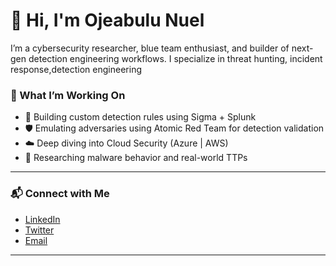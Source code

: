 # 👋 Hi, I'm Ojeabulu Nuel

I’m a cybersecurity researcher, blue team enthusiast, and builder of next-gen detection engineering workflows. I specialize in threat hunting, incident response,detection engineering

### 🚀 What I’m Working On

- 🔐 Building custom detection rules using Sigma + Splunk
- 🛡️ Emulating adversaries using Atomic Red Team for detection validation
- ☁️ Deep diving into Cloud Security (Azure | AWS)
- 🧠 Researching malware behavior and real-world TTPs

---

### 📬 Connect with Me

- [LinkedIn](https://www.linkedin.com/in/nuel-ojeabulu-586803337/)
- [Twitter](https://twitter.com/@real_nuelOj)
- [Email](mailto:nuelojeabulu4@gmail.com)

---
